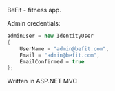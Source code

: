 BeFit - fitness app.

Admin credentials:
```cs
adminUser = new IdentityUser
{
    UserName = "admin@befit.com",
    Email = "admin@befit.com",
    EmailConfirmed = true
};
```

Written in ASP.NET MVC
